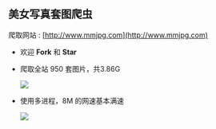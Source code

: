 ## 美女写真套图爬虫


爬取网站 : [http://www.mmjpg.com](http://www.mmjpg.com)  
* 欢迎 **Fork** 和 **Star**  

* 爬取全站 950 套图片，共3.86G 

  ![](http://omdy5v36u.bkt.clouddn.com/mmjpg_1.png) 

* 使用多进程，8M 的网速基本满速  

  ![](http://omdy5v36u.bkt.clouddn.com/mmjpg_2.png)

